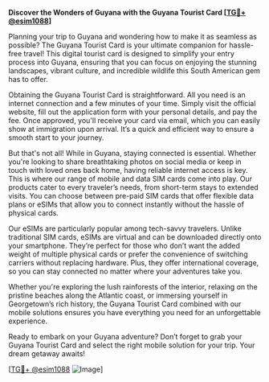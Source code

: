 **Discover the Wonders of Guyana with the Guyana Tourist Card [[TG💪+ @esim1088](https://t.me/s/esim1088)]**

Planning your trip to Guyana and wondering how to make it as seamless as possible? The Guyana Tourist Card is your ultimate companion for hassle-free travel! This digital tourist card is designed to simplify your entry process into Guyana, ensuring that you can focus on enjoying the stunning landscapes, vibrant culture, and incredible wildlife this South American gem has to offer.

Obtaining the Guyana Tourist Card is straightforward. All you need is an internet connection and a few minutes of your time. Simply visit the official website, fill out the application form with your personal details, and pay the fee. Once approved, you'll receive your card via email, which you can easily show at immigration upon arrival. It’s a quick and efficient way to ensure a smooth start to your journey.

But that's not all! While in Guyana, staying connected is essential. Whether you're looking to share breathtaking photos on social media or keep in touch with loved ones back home, having reliable internet access is key. This is where our range of mobile and data SIM cards come into play. Our products cater to every traveler’s needs, from short-term stays to extended visits. You can choose between pre-paid SIM cards that offer flexible data plans or eSIMs that allow you to connect instantly without the hassle of physical cards.

Our eSIMs are particularly popular among tech-savvy travelers. Unlike traditional SIM cards, eSIMs are virtual and can be downloaded directly onto your smartphone. They’re perfect for those who don’t want the added weight of multiple physical cards or prefer the convenience of switching carriers without replacing hardware. Plus, they offer international coverage, so you can stay connected no matter where your adventures take you.

Whether you're exploring the lush rainforests of the interior, relaxing on the pristine beaches along the Atlantic coast, or immersing yourself in Georgetown’s rich history, the Guyana Tourist Card combined with our mobile solutions ensures you have everything you need for an unforgettable experience. 

Ready to embark on your Guyana adventure? Don’t forget to grab your Guyana Tourist Card and select the right mobile solution for your trip. Your dream getaway awaits!

[[TG💪+ @esim1088](https://t.me/s/esim1088) ![Image](https://i.postimg.cc/Y0z9fWf4/image.png)]